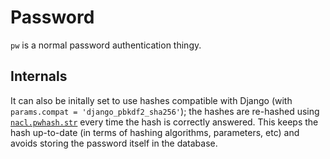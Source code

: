 # Password

`pw` is a normal password authentication thingy.

## Internals

It can also be initally set to use hashes compatible with Django (with `params.compat = 'django_pbkdf2_sha256'`);
the hashes are re-hashed using [`nacl.pwhash.str`](https://pynacl.readthedocs.io/en/latest/api/pwhash/) every time the hash is correctly answered.
This keeps the hash up-to-date (in terms of hashing algorithms, parameters, etc) and avoids storing the password itself in the database.
